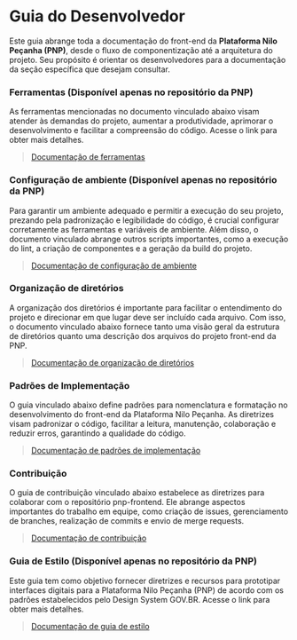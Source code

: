 # Guia do Desenvolvedor

Este guia abrange toda a documentação do front-end da **Plataforma Nilo Peçanha (PNP)**, desde o fluxo de componentização até a arquitetura do projeto. Seu propósito é orientar os desenvolvedores para a documentação da seção específica que desejam consultar.

### Ferramentas (Disponível apenas no repositório da PNP)

As ferramentas mencionadas no documento vinculado abaixo visam atender às demandas do projeto, aumentar a produtividade, aprimorar o desenvolvimento e facilitar a compreensão do código. Acesse o link para obter mais detalhes.

> [Documentação de ferramentas](./doc/ferramentas.md)

### Configuração de ambiente (Disponível apenas no repositório da PNP)

Para garantir um ambiente adequado e permitir a execução do seu projeto, prezando pela padronização e legibilidade do código, é crucial configurar corretamente as ferramentas e variáveis de ambiente. Além disso, o documento vinculado abrange outros scripts importantes, como a execução do lint, a criação de componentes e a geração da build do projeto.

> [Documentação de configuração de ambiente ](./doc/configuracao-ambiente.md)

### Organização de diretórios

A organização dos diretórios é importante para facilitar o entendimento do projeto e direcionar em que lugar deve ser incluído cada arquivo. Com isso, o documento vinculado abaixo fornece tanto uma visão geral da estrutura de diretórios quanto uma descrição dos arquivos do projeto front-end da PNP.

> [Documentação de organização de diretórios](./doc/organizacao-diretorios.md)

### Padrões de Implementação

O guia vinculado abaixo define padrões para nomenclatura e formatação no desenvolvimento do front-end da Plataforma Nilo Peçanha. As diretrizes visam padronizar o código, facilitar a leitura, manutenção, colaboração e reduzir erros, garantindo a qualidade do código.

> [Documentação de padrões de implementação](./doc/padroes-implementacao.md)

### Contribuição

O guia de contribuição vinculado abaixo estabelece as diretrizes para colaborar com o repositório pnp-frontend. Ele abrange aspectos importantes do trabalho em equipe, como criação de issues, gerenciamento de branches, realização de commits e envio de merge requests.

> [Documentação de contribuição](./doc/contribuicao.md)

### Guia de Estilo (Disponível apenas no repositório da PNP)

Este guia tem como objetivo fornecer diretrizes e recursos para prototipar interfaces digitais para a Plataforma Nilo Peçanha (PNP) de acordo com os padrões estabelecidos pelo Design System GOV.BR. Acesse o link para obter mais detalhes.

> [Documentação de guia de estilo](#)
